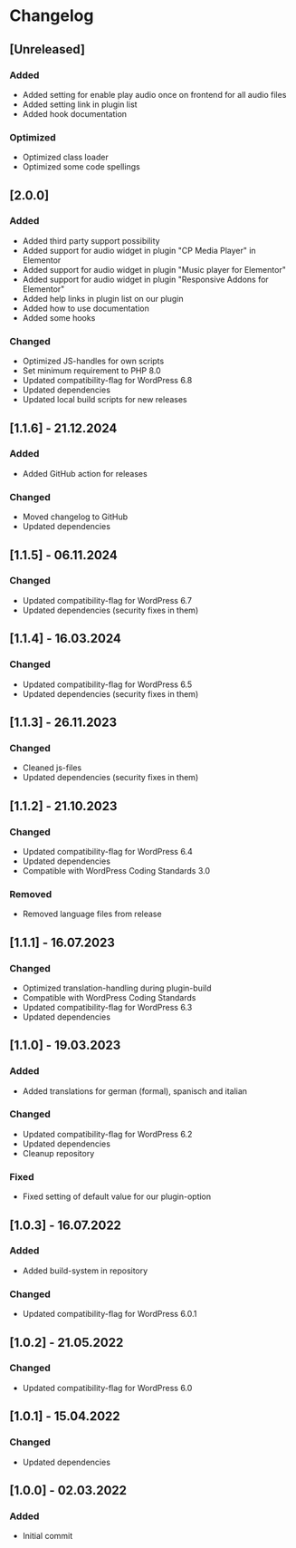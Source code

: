 # Changelog

## [Unreleased]

### Added

- Added setting for enable play audio once on frontend for all audio files
- Added setting link in plugin list
- Added hook documentation

### Optimized

- Optimized class loader
- Optimized some code spellings

## [2.0.0]

### Added

- Added third party support possibility
- Added support for audio widget in plugin "CP Media Player" in Elementor
- Added support for audio widget in plugin "Music player for Elementor"
- Added support for audio widget in plugin "Responsive Addons for Elementor"
- Added help links in plugin list on our plugin
- Added how to use documentation
- Added some hooks

### Changed

- Optimized JS-handles for own scripts
- Set minimum requirement to PHP 8.0
- Updated compatibility-flag for WordPress 6.8
- Updated dependencies
- Updated local build scripts for new releases

## [1.1.6] - 21.12.2024

### Added

- Added GitHub action for releases

### Changed

- Moved changelog to GitHub
- Updated dependencies

## [1.1.5] - 06.11.2024

### Changed

- Updated compatibility-flag for WordPress 6.7
- Updated dependencies (security fixes in them)

## [1.1.4] - 16.03.2024

### Changed

- Updated compatibility-flag for WordPress 6.5
- Updated dependencies (security fixes in them)

## [1.1.3] - 26.11.2023

### Changed

- Cleaned js-files
- Updated dependencies (security fixes in them)

## [1.1.2] - 21.10.2023

### Changed

- Updated compatibility-flag for WordPress 6.4
- Updated dependencies
- Compatible with WordPress Coding Standards 3.0

### Removed

- Removed language files from release

## [1.1.1] - 16.07.2023

### Changed

- Optimized translation-handling during plugin-build
- Compatible with WordPress Coding Standards
- Updated compatibility-flag for WordPress 6.3
- Updated dependencies

## [1.1.0] - 19.03.2023

### Added

- Added translations for german (formal), spanisch and italian

### Changed

- Updated compatibility-flag for WordPress 6.2
- Updated dependencies
- Cleanup repository

### Fixed

- Fixed setting of default value for our plugin-option

## [1.0.3] - 16.07.2022

### Added

- Added build-system in repository

### Changed

- Updated compatibility-flag for WordPress 6.0.1

## [1.0.2] - 21.05.2022

### Changed

- Updated compatibility-flag for WordPress 6.0

## [1.0.1] - 15.04.2022

### Changed

- Updated dependencies

## [1.0.0] - 02.03.2022

### Added

- Initial commit